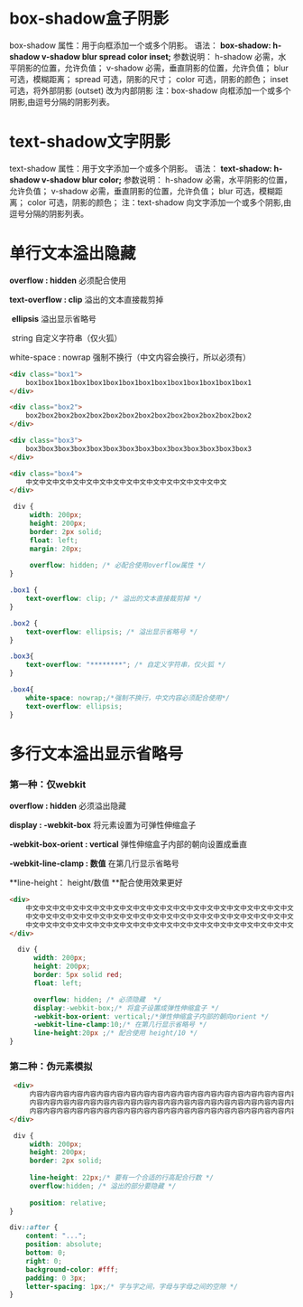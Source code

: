 # box-shadow盒子阴影

box-shadow 属性：用于向框添加一个或多个阴影。
语法：
		**box-shadow: h-shadow v-shadow blur spread color inset;**
参数说明：
		h-shadow	 必需，水平阴影的位置，允许负值；
		v-shadow	 必需，垂直阴影的位置，允许负值；
		blur		可选，模糊距离；
		spread 	可选，阴影的尺寸；
		color  	可选，阴影的颜色；
		inset	 	可选，将外部阴影 (outset) 改为内部阴影
注：box-shadow 向框添加一个或多个阴影,由逗号分隔的阴影列表。

# text-shadow文字阴影

text-shadow 属性：用于文字添加一个或多个阴影。
语法：
		**text-shadow: h-shadow  v-shadow   blur   color;**
参数说明：
		h-shadow	 必需，水平阴影的位置，允许负值；
		v-shadow	 必需，垂直阴影的位置，允许负值；
		blur		可选，模糊距离；
		color  	可选，阴影的颜色；
注：text-shadow 向文字添加一个或多个阴影,由逗号分隔的阴影列表。

# 单行文本溢出隐藏

**overflow : hidden**     必须配合使用

**text-overflow : clip**   溢出的文本直接裁剪掉

​		  			  	**ellipsis**  溢出显示省略号 

​							string   自定义字符串（仅火狐）

white-space : nowrap   强制不换行（中文内容会换行，所以必须有）

```html
<div class="box1">
    box1box1box1box1box1box1box1box1box1box1box1box1box1box1
</div>

<div class="box2">
    box2box2box2box2box2box2box2box2box2box2box2box2box2box2
</div>

<div class="box3">
    box3box3box3box3box3box3box3box3box3box3box3box3box3box3
</div>

<div class="box4">
    中文中文中文中文中文中文中文中文中文中文中文中文中文中文中文
</div>
```

```css
 div {
     width: 200px;
     height: 200px;
     border: 2px solid;
     float: left;
     margin: 20px;
     
     overflow: hidden; /* 必配合使用overflow属性 */
}

.box1 {
    text-overflow: clip; /* 溢出的文本直接裁剪掉 */
}

.box2 {
    text-overflow: ellipsis; /* 溢出显示省略号 */
}

.box3{
    text-overflow: "********"; /* 自定义字符串，仅火狐 */
}

.box4{
    white-space: nowrap;/*强制不换行，中文内容必须配合使用*/
    text-overflow: ellipsis;
}
```

# 多行文本溢出显示省略号

### 第一种：仅webkit

**overflow : hidden** 必须溢出隐藏

**display : -webkit-box**   将元素设置为可弹性伸缩盒子

**-webkit-box-orient : vertical**  弹性伸缩盒子内部的朝向设置成垂直

**-webkit-line-clamp : 数值**   在第几行显示省略号

**line-height： height/数值   **配合使用效果更好

```html
<div>
    中文中文中文中文中文中文中文中文中文中文中文中文中文中文中文中文中文中文中文中文中文中文中文中文中文中文
    中文中文中文中文中文中文中文中文中文中文中文中文中文中文中文中文中文中文中文中文中文中文中文中文中文中文
    中文中文中文中文中文中文中文中文中文中文中文中文中文中文中文中文中文中文中文中文中文中文中文中文中文中文
</div>
```

```css
  div {
      width: 200px;
      height: 200px;
      border: 5px solid red;
      float: left;

      overflow: hidden; /* 必须隐藏  */
      display:-webkit-box;/* 将盒子设置成弹性伸缩盒子 */
      -webkit-box-orient: vertical;/*弹性伸缩盒子内部的朝向orient */
      -webkit-line-clamp:10;/* 在第几行显示省略号 */
      line-height:20px ;/* 配合使用 height/10 */
}

```

### 第二种：伪元素模拟

```html
 <div>
     内容内容内容内容内容内容内容内容内容内容内容内容内容内容内容内容内容内容内容内容内容内容内容内容内容内容
     内容内容内容内容内容内容内容内容内容内容内容内容内容内容内容内容内容内容内容内容内容内容内容内容内容内容
     内容内容内容内容内容内容内容内容内容内容内容内容内容内容内容内容内容内容内容内容内容内容内容内容内容内容
</div>
```

```css
 div {
     width: 200px;
     height: 200px;
     border: 2px solid;
     
     line-height: 22px;/* 要有一个合适的行高配合行数 */
     overflow:hidden; /* 溢出的部分要隐藏 */
     
     position: relative;
}

div::after {
    content: "...";
    position: absolute;
    bottom: 0;
    right: 0;
    background-color: #fff;
    padding: 0 3px;
    letter-spacing: 1px;/* 字与字之间，字母与字母之间的空隙 */
}
```











